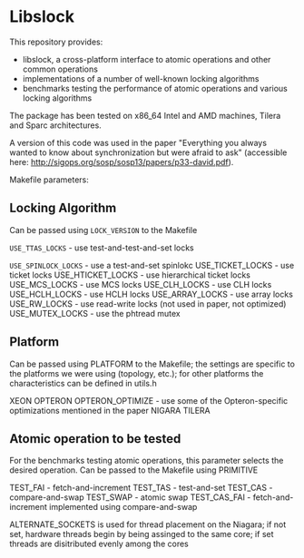 Libslock
=======

This repository provides:
- libslock, a cross-platform interface to atomic operations and other common operations 
- implementations of a number of well-known locking algorithms 
- benchmarks testing the performance of atomic operations and various locking algorithms

The package has been tested on x86_64 Intel and AMD machines, Tilera and Sparc architectures.

A version of this code was used in the paper "Everything you always wanted to know about synchronization but were afraid to ask" (accessible here: http://sigops.org/sosp/sosp13/papers/p33-david.pdf).

Makefile parameters:

Locking Algorithm
-----------------
Can be passed using `LOCK_VERSION` to the Makefile

`USE_TTAS_LOCKS` - use test-and-test-and-set locks

`USE_SPINLOCK_LOCKS` - use a test-and-set spinlokc
    USE_TICKET_LOCKS - use ticket locks
    USE_HTICKET_LOCKS - use hierarchical ticket locks
    USE_MCS_LOCKS - use MCS locks
    USE_CLH_LOCKS - use CLH locks
    USE_HCLH_LOCKS - use HCLH locks
    USE_ARRAY_LOCKS - use array locks
    USE_RW_LOCKS - use read-write locks (not used in paper, not optimized)
    USE_MUTEX_LOCKS - use the phtread mutex


Platform
--------
Can be passed using PLATFORM to the Makefile; the settings are specific to the platforms we were using (topology, etc.); for other platforms the characteristics can be defined in utils.h

XEON
OPTERON
OPTERON_OPTIMIZE - use some of the Opteron-specific optimizations mentioned in the paper
NIGARA
TILERA

Atomic operation to be tested
-----------------------------
For the benchmarks testing atomic operations, this parameter selects the desired operation. Can be passed to the Makefile using PRIMITIVE

TEST_FAI - fetch-and-increment
TEST_TAS - test-and-set
TEST_CAS - compare-and-swap
TEST_SWAP - atomic swap
TEST_CAS_FAI - fetch-and-increment implemented using compare-and-swap

ALTERNATE_SOCKETS is used for thread placement on the Niagara; if not set, hardware threads begin by being assinged to the same core; if set threads are disitributed evenly among the cores
